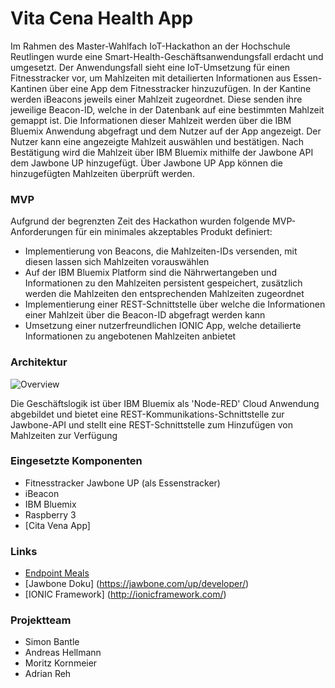 # Vita Cena Health App

Im Rahmen des Master-Wahlfach IoT-Hackathon an der Hochschule Reutlingen wurde eine Smart-Health-Geschäftsanwendungsfall erdacht und umgesetzt. Der Anwendungsfall sieht eine IoT-Umsetzung für einen Fitnesstracker vor, um Mahlzeiten mit detailierten Informationen aus Essen-Kantinen über eine App dem Fitnesstracker hinzuzufügen. In der Kantine werden iBeacons jeweils einer Mahlzeit zugeordnet. Diese senden ihre jeweilige Beacon-ID, welche in der Datenbank auf eine bestimmten Mahlzeit gemappt ist. Die Informationen dieser Mahlzeit werden über die IBM Bluemix Anwendung abgefragt und dem Nutzer auf der App angezeigt. Der Nutzer kann eine angezeigte Mahlzeit auswählen und bestätigen. Nach Bestätigung wird die Mahlzeit über IBM Bluemix mithilfe der Jawbone API dem Jawbone UP hinzugefügt. Über Jawbone UP App können die hinzugefügten Mahlzeiten überprüft werden.

### MVP

Aufgrund der begrenzten Zeit des Hackathon wurden folgende MVP-Anforderungen für ein minimales akzeptables Produkt definiert:

* Implementierung von Beacons, die Mahlzeiten-IDs versenden, mit diesen lassen sich Mahlzeiten vorauswählen
* Auf der IBM Bluemix Platform sind die Nährwertangeben und Informationen zu den Mahlzeiten persistent gespeichert, zusätzlich werden die Mahlzeiten den entsprechenden Mahlzeiten zugeordnet
* Implementierung einer REST-Schnittstelle über welche die Informationen einer Mahlzeit über die Beacon-ID abgefragt werden kann
* Umsetzung einer nutzerfreundlichen IONIC App, welche detailierte Informationen zu angebotenen Mahlzeiten anbietet

### Architektur

![Overview](https://github.com/VitaCena/HealthApp/blob/master/Architektur.PNG)


Die Geschäftslogik ist über IBM Bluemix als 'Node-RED' Cloud Anwendung abgebildet und bietet eine REST-Kommunikations-Schnittstelle zur Jawbone-API und stellt eine REST-Schnittstelle zum Hinzufügen von Mahlzeiten zur Verfügung


### Eingesetzte Komponenten

* Fitnesstracker Jawbone UP (als Essenstracker)
* iBeacon
* IBM Bluemix
* Raspberry 3
* [Cita Vena App]

### Links

* [Endpoint Meals](https://jawbone.com/up/developer/endpoints/meals)
* [Jawbone Doku] (https://jawbone.com/up/developer/)
* [IONIC Framework] (http://ionicframework.com/)

### Projektteam

* Simon Bantle
* Andreas Hellmann
* Moritz Kornmeier
* Adrian Reh
